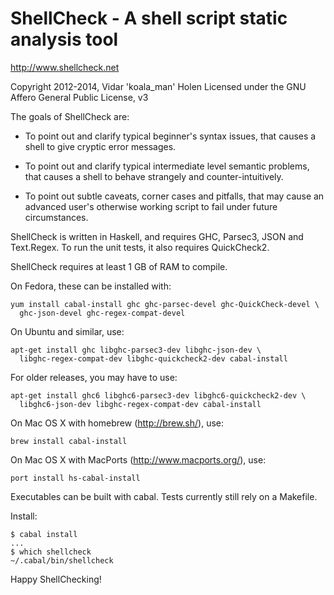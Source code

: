 # ShellCheck - A shell script static analysis tool

http://www.shellcheck.net

Copyright 2012-2014, Vidar 'koala_man' Holen
Licensed under the GNU Affero General Public License, v3

The goals of ShellCheck are:

  - To point out and clarify typical beginner's syntax issues,
    that causes a shell to give cryptic error messages.

  - To point out and clarify typical intermediate level semantic problems,
    that causes a shell to behave strangely and counter-intuitively.

  - To point out subtle caveats, corner cases and pitfalls, that may cause an
    advanced user's otherwise working script to fail under future circumstances.

ShellCheck is written in Haskell, and requires GHC, Parsec3, JSON and
Text.Regex. To run the unit tests, it also requires QuickCheck2.

ShellCheck requires at least 1 GB of RAM to compile.

On Fedora, these can be installed with:

    yum install cabal-install ghc ghc-parsec-devel ghc-QuickCheck-devel \
      ghc-json-devel ghc-regex-compat-devel

On Ubuntu and similar, use:

    apt-get install ghc libghc-parsec3-dev libghc-json-dev \
      libghc-regex-compat-dev libghc-quickcheck2-dev cabal-install

For older releases, you may have to use:

    apt-get install ghc6 libghc6-parsec3-dev libghc6-quickcheck2-dev \
      libghc6-json-dev libghc-regex-compat-dev cabal-install

On Mac OS X with homebrew (http://brew.sh/), use:

    brew install cabal-install

On Mac OS X with MacPorts (http://www.macports.org/), use:

    port install hs-cabal-install

Executables can be built with cabal. Tests currently still rely on a Makefile.

Install:

    $ cabal install
    ...
    $ which shellcheck
    ~/.cabal/bin/shellcheck

Happy ShellChecking!
